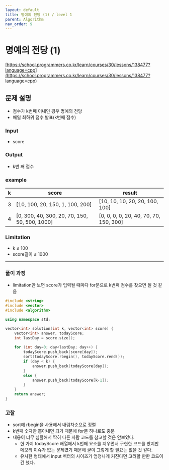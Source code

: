 ```yaml
---
layout: default
title: 명예의 전당 (1) / level 1
parent: Algorithm
nav_order: 9
---
```


# 명예의 전당 (1)

[https://school.programmers.co.kr/learn/courses/30/lessons/138477?language=cpp](https://school.programmers.co.kr/learn/courses/30/lessons/138477?language=cpp)

## 문제 설명

- 점수가 k번째 이내인 경우 명예의 전당
- 매일 최하위 점수 발표(k번째 점수)

### Input

- score

### Output

- k번 째 점수

### example

| k | score | result |
| --- | --- | --- |
| 3 | [10, 100, 20, 150, 1, 100, 200] | [10, 10, 10, 20, 20, 100, 100] |
| 4 | [0, 300, 40, 300, 20, 70, 150, 50, 500, 1000] | [0, 0, 0, 0, 20, 40, 70, 70, 150, 300] |

### Limitation

- k ≤ 100
- score길이 ≤ 1000

---

### 풀이 과정

- limitation만 보면 score가 입력될 때마다 for문으로 k번째 점수를 찾으면 될 것 같음

```cpp
#include <string>
#include <vector>
#include <algorithm>

using namespace std;

vector<int> solution(int k, vector<int> score) {
    vector<int> answer, todayScore;
    int lastDay = score.size();
    
    for (int day=0; day<lastDay; day++) {
        todayScore.push_back(score[day]);
        sort(todayScore.rbegin(), todayScore.rend());
        if (day < k) {
            answer.push_back(todayScore[day]);
        }
        else {
            answer.push_back(todayScore[k-1]);
        }
    }
    return answer;
}
```

### 고찰

- sort에 rbegin을 사용해서 내림차순으로 정렬
- k번째 숫자만 뽑아내면 되기 때문에 for문 하나로도 충분
- 내용이 너무 심플해서 딱히 다른 사람 코드를 참고할 것은 안보였다.
    - 한 가지 todayScore 배열에서 k번째 요소를 지우면서 구현한 코드를 봤지만 메모리 이슈가 없는 문제였기 때문에 굳이 그렇게 할 필요는 없을 것 같다.
    - 유사한 형태에서 input 벡터의 사이즈가 엄청나게 커진다면 고려할 만한 코드이긴 했다.